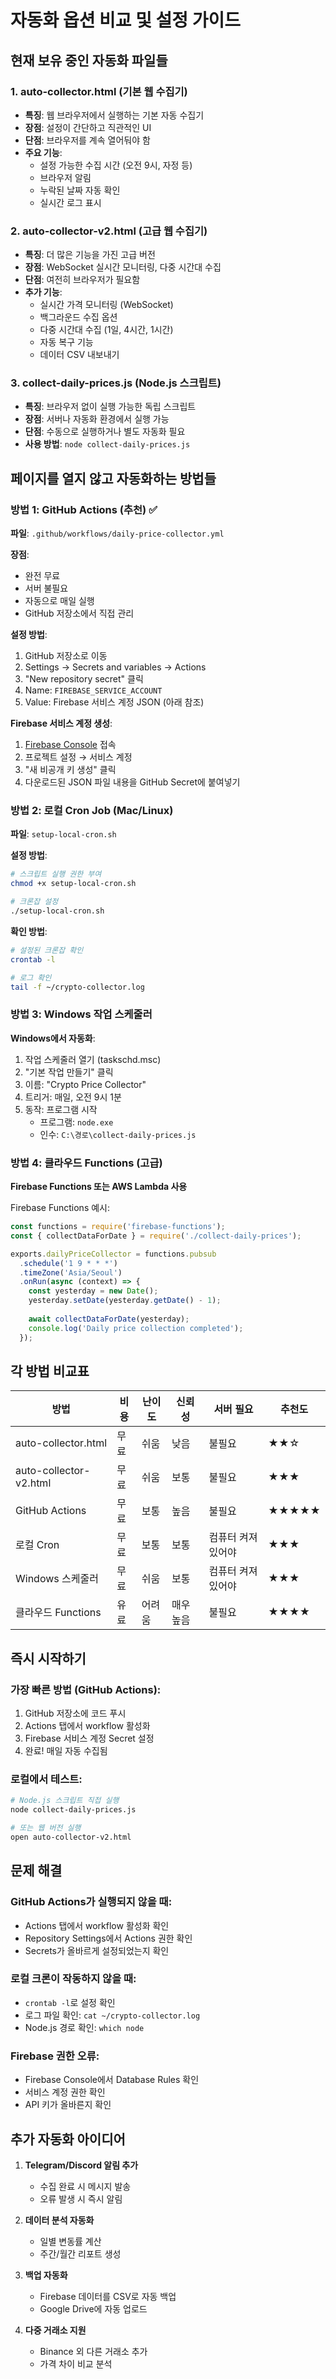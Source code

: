 # 자동화 옵션 비교 및 설정 가이드

## 현재 보유 중인 자동화 파일들

### 1. auto-collector.html (기본 웹 수집기)
- **특징**: 웹 브라우저에서 실행하는 기본 자동 수집기
- **장점**: 설정이 간단하고 직관적인 UI
- **단점**: 브라우저를 계속 열어둬야 함
- **주요 기능**:
  - 설정 가능한 수집 시간 (오전 9시, 자정 등)
  - 브라우저 알림
  - 누락된 날짜 자동 확인
  - 실시간 로그 표시

### 2. auto-collector-v2.html (고급 웹 수집기)
- **특징**: 더 많은 기능을 가진 고급 버전
- **장점**: WebSocket 실시간 모니터링, 다중 시간대 수집
- **단점**: 여전히 브라우저가 필요함
- **추가 기능**:
  - 실시간 가격 모니터링 (WebSocket)
  - 백그라운드 수집 옵션
  - 다중 시간대 수집 (1일, 4시간, 1시간)
  - 자동 복구 기능
  - 데이터 CSV 내보내기

### 3. collect-daily-prices.js (Node.js 스크립트)
- **특징**: 브라우저 없이 실행 가능한 독립 스크립트
- **장점**: 서버나 자동화 환경에서 실행 가능
- **단점**: 수동으로 실행하거나 별도 자동화 필요
- **사용 방법**: `node collect-daily-prices.js`

## 페이지를 열지 않고 자동화하는 방법들

### 방법 1: GitHub Actions (추천) ✅
**파일**: `.github/workflows/daily-price-collector.yml`

**장점**:
- 완전 무료
- 서버 불필요
- 자동으로 매일 실행
- GitHub 저장소에서 직접 관리

**설정 방법**:
1. GitHub 저장소로 이동
2. Settings → Secrets and variables → Actions
3. "New repository secret" 클릭
4. Name: `FIREBASE_SERVICE_ACCOUNT`
5. Value: Firebase 서비스 계정 JSON (아래 참조)

**Firebase 서비스 계정 생성**:
1. [Firebase Console](https://console.firebase.google.com) 접속
2. 프로젝트 설정 → 서비스 계정
3. "새 비공개 키 생성" 클릭
4. 다운로드된 JSON 파일 내용을 GitHub Secret에 붙여넣기

### 방법 2: 로컬 Cron Job (Mac/Linux)
**파일**: `setup-local-cron.sh`

**설정 방법**:
```bash
# 스크립트 실행 권한 부여
chmod +x setup-local-cron.sh

# 크론잡 설정
./setup-local-cron.sh
```

**확인 방법**:
```bash
# 설정된 크론잡 확인
crontab -l

# 로그 확인
tail -f ~/crypto-collector.log
```

### 방법 3: Windows 작업 스케줄러
**Windows에서 자동화**:
1. 작업 스케줄러 열기 (taskschd.msc)
2. "기본 작업 만들기" 클릭
3. 이름: "Crypto Price Collector"
4. 트리거: 매일, 오전 9시 1분
5. 동작: 프로그램 시작
   - 프로그램: `node.exe`
   - 인수: `C:\경로\collect-daily-prices.js`

### 방법 4: 클라우드 Functions (고급)
**Firebase Functions 또는 AWS Lambda 사용**

Firebase Functions 예시:
```javascript
const functions = require('firebase-functions');
const { collectDataForDate } = require('./collect-daily-prices');

exports.dailyPriceCollector = functions.pubsub
  .schedule('1 9 * * *')
  .timeZone('Asia/Seoul')
  .onRun(async (context) => {
    const yesterday = new Date();
    yesterday.setDate(yesterday.getDate() - 1);
    
    await collectDataForDate(yesterday);
    console.log('Daily price collection completed');
  });
```

## 각 방법 비교표

| 방법 | 비용 | 난이도 | 신뢰성 | 서버 필요 | 추천도 |
|------|------|--------|--------|-----------|--------|
| auto-collector.html | 무료 | 쉬움 | 낮음 | 불필요 | ★★☆ |
| auto-collector-v2.html | 무료 | 쉬움 | 보통 | 불필요 | ★★★ |
| GitHub Actions | 무료 | 보통 | 높음 | 불필요 | ★★★★★ |
| 로컬 Cron | 무료 | 보통 | 보통 | 컴퓨터 켜져있어야 | ★★★ |
| Windows 스케줄러 | 무료 | 쉬움 | 보통 | 컴퓨터 켜져있어야 | ★★★ |
| 클라우드 Functions | 유료 | 어려움 | 매우 높음 | 불필요 | ★★★★ |

## 즉시 시작하기

### 가장 빠른 방법 (GitHub Actions):
1. GitHub 저장소에 코드 푸시
2. Actions 탭에서 workflow 활성화
3. Firebase 서비스 계정 Secret 설정
4. 완료! 매일 자동 수집됨

### 로컬에서 테스트:
```bash
# Node.js 스크립트 직접 실행
node collect-daily-prices.js

# 또는 웹 버전 실행
open auto-collector-v2.html
```

## 문제 해결

### GitHub Actions가 실행되지 않을 때:
- Actions 탭에서 workflow 활성화 확인
- Repository Settings에서 Actions 권한 확인
- Secrets가 올바르게 설정되었는지 확인

### 로컬 크론이 작동하지 않을 때:
- `crontab -l`로 설정 확인
- 로그 파일 확인: `cat ~/crypto-collector.log`
- Node.js 경로 확인: `which node`

### Firebase 권한 오류:
- Firebase Console에서 Database Rules 확인
- 서비스 계정 권한 확인
- API 키가 올바른지 확인

## 추가 자동화 아이디어

1. **Telegram/Discord 알림 추가**
   - 수집 완료 시 메시지 발송
   - 오류 발생 시 즉시 알림

2. **데이터 분석 자동화**
   - 일별 변동률 계산
   - 주간/월간 리포트 생성

3. **백업 자동화**
   - Firebase 데이터를 CSV로 자동 백업
   - Google Drive에 자동 업로드

4. **다중 거래소 지원**
   - Binance 외 다른 거래소 추가
   - 가격 차이 비교 분석